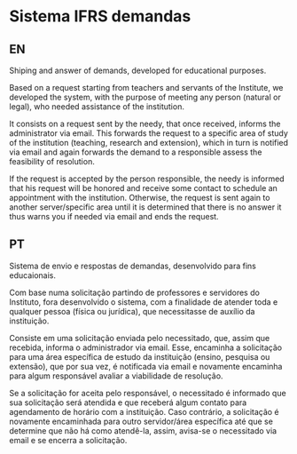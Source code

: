 # Sistema IFRS demandas
<h2> EN </h2>
<p>Shiping and answer of demands, developed for educational purposes.</p>

<p>Based on a request starting from teachers and servants of the Institute, we developed the system, with the purpose of meeting any person (natural or legal), who needed assistance of the institution.</p>

<p>It consists on a request sent by the needy, that once received, informs the administrator via email. This forwards the request to a specific area of study of the institution (teaching, research and extension), which in turn is notified via email and again forwards the demand to a responsible assess the feasibility of resolution.</p>

<p>If the request is accepted by the person responsible, the needy is informed that his request will be honored and receive some contact to schedule an appointment with the institution. Otherwise, the request is sent again to another server/specific area until it is determined that there is no answer it thus warns you if needed via email and ends the request.</p>

<h2> PT </h2>
<p>Sistema de envio e respostas de demandas, desenvolvido para fins educaionais.</p>
<p>Com base numa solicitação partindo de professores e servidores do Instituto, fora desenvolvido o sistema, com a finalidade de atender toda e qualquer pessoa (física ou jurídica), que necessitasse de auxílio da instituição.</p>
<p>Consiste em uma solicitação enviada pelo necessitado, que, assim que recebida, informa o administrador via email. Esse, encaminha a solicitação para uma área específica de estudo da instituição (ensino, pesquisa ou extensão), que por sua vez, é notificada via email e novamente encaminha para algum responsável avaliar a viabilidade de resolução.</p>
<p>Se a solicitação for aceita pelo responsável, o necessitado é informado que sua solicitação será atendida e que receberá algum contato para agendamento de horário com a instituição. Caso contrário, a solicitação é novamente encaminhada para outro servidor/área específica até que se determine que não há como atendê-la, assim, avisa-se o necessitado via email e se encerra a solicitação. </p>
